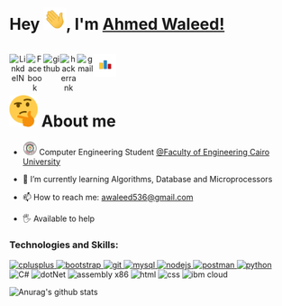 
</div>

# Hey <img src="https://github.com/Ahmed-walid/Ahmed-walid/blob/main/wave.gif" width="40px">, I'm [Ahmed Waleed!](https://github.com/Ahmed-walid) 

<br/>


<div align="center">

<a href="https://www.linkedin.com/in/ahmed-waleed-a9b7371a4">
  <img align="left" alt="LinkdeIN" width="30px" src="https://image.flaticon.com/icons/svg/2111/2111465.svg" draggable="false" />
</a>
<a href="https://www.facebook.com/ahmed.waleed.794/">
  <img align="left" alt="Facebook" width="30px" src="https://cdn.jsdelivr.net/npm/simple-icons@3.0.1/icons/facebook.svg" draggable="false" />
</a>
<a href="https://github.com/Ahmed-walid">
  <img align="left" alt="github" width="30px" src="https://image.flaticon.com/icons/svg/2111/2111432.svg" draggable="false" />
</a>
<a href="https://www.hackerrank.com/Ahmed_Waleed003?hr_r=1">
  <img align="left" alt="hackerrank" width="30px" src="https://assets.brandfolder.com/y9ol94wb/v/331198/view@2x.png?v=1591971279" draggable="false" />
</a>
<a href="mailto:ahmed.ibrahim003@eng-st.cu.edu.eg">
  <img align="left" alt="gmail" width="30px" src="https://image.flaticon.com/icons/svg/732/732200.svg" draggable="false" />
</a>

<a href="https://codeforces.com/profile/Ahmed_win">
  <img align="left" alt="ahmed's codeforces" width="40px" src="https://github.com/Ahmed-walid/Ahmed-walid/blob/main/icon.png" draggable="false" />
</a>


</div>

<br />
<br />



# <img src="https://github.com/Ahmed-walid/Ahmed-walid/blob/main/think.png" width="50" draggable="false" > About me

- <img src="https://github.com/Ahmed-walid/Ahmed-walid/blob/main/logo221.png" width="25" draggable="false"> Computer Engineering Student  <a href="http://eng.cu.edu.eg/ar/">@Faculty of Engineering Cairo University</a>

- 🌱 I’m currently learning Algorithms, Database and Microprocessors
- 📫 How to reach me: awaleed536@gmail.com
- 🖐 Available to help 

<h3 align="left">Technologies and Skills:</h3>
<p align="left"> 
 <a href="https://www.w3schools.com/cpp/" target="_blank"> <img src="https://raw.githubusercontent.com/isocpp/logos/master/cpp_logo.png" alt="cplusplus" width="40" height="40"/> </a> <a href="https://getbootstrap.com" target="_blank"> <img src="https://cdn.worldvectorlogo.com/logos/bootstrap-5-1.svg" alt="bootstrap" width="40" height="40"/> </a><a href="https://git-scm.com/" target="_blank"> <img src="https://www.vectorlogo.zone/logos/git-scm/git-scm-icon.svg" alt="git" width="40" height="40"/> </a><a href="https://www.mysql.com/" target="_blank"> <img src="https://icons-for-free.com/iconfiles/png/512/development+logo+mysql+icon-1320184807686758112.png" alt="mysql" width="40" height="40"/> </a><a href="https://nodejs.org" target="_blank"> <img src="https://seeklogo.com/images/N/nodejs-logo-FBE122E377-seeklogo.com.png" alt="nodejs" width="40" height="40"/> </a> <a href="https://postman.com" target="_blank"> <img src="https://www.vectorlogo.zone/logos/getpostman/getpostman-icon.svg" alt="postman" width="40" height="40"/> </a>  <a href="https://www.python.org" target="_blank"> <img src="https://upload.wikimedia.org/wikipedia/commons/thumb/c/c3/Python-logo-notext.svg/768px-Python-logo-notext.svg.png" alt="python" width="40" height="40"/> </a>  <img src="https://seeklogo.com/images/C/c-sharp-c-logo-02F17714BA-seeklogo.com.png" alt="C#" width="40" height="40"/> <img src="https://upload.wikimedia.org/wikipedia/commons/thumb/e/ee/.NET_Core_Logo.svg/1200px-.NET_Core_Logo.svg.png" alt="dotNet" width="40" height="40"/> <img src="https://cdn.iconscout.com/icon/premium/png-512-thumb/x86-2-564238.png" alt="assembly x86" width="43" height="44"/> <img src="https://cdn1.iconfinder.com/data/icons/logotypes/32/badge-html-5-256.png" alt="html" width="38" height="37"/>  <img src="https://cdn1.iconfinder.com/data/icons/logotypes/32/badge-css-3-256.png" alt="css" width="38" height="37"/> <img src="https://symbols.getvecta.com/stencil_84/2_ibm-cloud-icon.add0b91202.svg" alt="ibm cloud" width="40" height="40"/>
 </p>
 
 
 ![Anurag's github stats](https://github-readme-stats.vercel.app/api?username=Ahmed-walid&show_icons=true&theme=radical)

 
 
